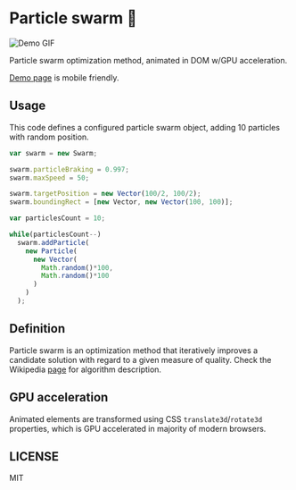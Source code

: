 # Particle swarm :honeybee:

![Demo GIF](https://github.com/ytiurin/particleswarm/blob/master/images/demo.gif)

Particle swarm optimization method, animated in DOM w/GPU acceleration.

[Demo page](https://ytiurin.github.io/particleswarm/) is mobile friendly.

## Usage
This code defines a configured particle swarm object, adding 10 particles with random position. 

```javascript
var swarm = new Swarm;

swarm.particleBraking = 0.997;
swarm.maxSpeed = 50;

swarm.targetPosition = new Vector(100/2, 100/2);
swarm.boundingRect = [new Vector, new Vector(100, 100)];

var particlesCount = 10;

while(particlesCount--)
  swarm.addParticle(
    new Particle(
      new Vector(
        Math.random()*100,
        Math.random()*100
      )
    )
  );
```

## Definition
Particle swarm is an optimization method that iteratively improves a candidate solution with regard to a given measure of quality. Check the Wikipedia [page](https://en.wikipedia.org/wiki/Particle_swarm_optimization) for algorithm description.

## GPU acceleration
Animated elements are transformed using CSS `translate3d`/`rotate3d` properties, which is GPU accelerated in majority of modern browsers.

## LICENSE
MIT

